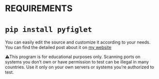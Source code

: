 # REQUIREMENTS 
# ```pip install pyfiglet```

You can easily edit the source and customize it according to your needs. You can find the detailed post about it on [my website](https://berkbeken.xo.je/2025/08/30/making-a-port-scanner-with-python)

⚠️This program is for educational purposes only.
Scanning ports on systems you don’t own or have permission to test can be illegal in many countries.
Use it only on your own servers or systems you’re authorized to test.
